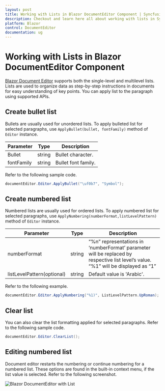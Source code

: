 ```yaml
---
layout: post
title: Working with Lists in Blazor DocumentEditor Component | Syncfusion
description: Checkout and learn here all about working with lists in Syncfusion Blazor DocumentEditor component and more.
platform: Blazor
control: DocumentEditor
documentation: ug
---
```


# Working with Lists in Blazor DocumentEditor Component

[Blazor Document Editor](https://www.syncfusion.com/blazor-components/blazor-word-processor) supports both the single-level and multilevel lists. Lists are used to organize data as step-by-step instructions in documents for easy understanding of key points. You can apply list to the paragraph using supported APIs.

## Create bullet list

Bullets are usually used for unordered lists. To apply bulleted list for selected paragraphs, use `ApplyBullet(bullet, fontFamily)` method of `Editor` instance.

|Parameter|Type|Description|
|---------|----|-----------|
|Bullet|string|Bullet character.|
|fontFamily|string|Bullet font family.|

Refer to the following sample code.

```csharp
documentEditor.Editor.ApplyBullet("\uf0b7", "Symbol");
```

## Create numbered list

Numbered lists are usually used for ordered lists. To apply numbered list for selected paragraphs, use `ApplyNumbering(numberFormat,listLevelPattern)` method of `Editor` instance.

|Parameter|Type|Description|
|---------|----|-----------|
|numberFormat|string|“%n” representations in ‘numberFormat’ parameter will be replaced by respective list level’s value. “%1” will be displayed as “1”|
|listLevelPattern(optional)|string|Default value is 'Arabic'.|

Refer to the following example.

```csharp
documentEditor.Editor.ApplyNumbering("%1)", ListLevelPattern.UpRoman);
```

## Clear list

You can also clear the list formatting applied for selected paragraphs. Refer to the following sample code.

```csharp
documentEditor.Editor.ClearList();
```

## Editing numbered list

Document editor restarts the numbering or continue numbering for a numbered list. These options are found in the built-in context menu, if the list value is selected. Refer to the following screenshot.

![Blazor DocumentEditor with List](images/blazor-document-editor-list.jpeg)